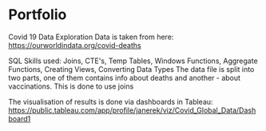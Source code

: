 # Portfolio
Covid 19 Data Exploration 
Data is taken from here: https://ourworldindata.org/covid-deaths

SQL Skills used: Joins, CTE's, Temp Tables, Windows Functions, Aggregate Functions, Creating Views, Converting Data Types
The data file is split into two parts, one of them contains info about deaths and another - about vaccinations.
This is done to use joins 

The visualisation of results is done via dashboards in Tableau:
https://public.tableau.com/app/profile/janerek/viz/Covid_Global_Data/Dashboard1
